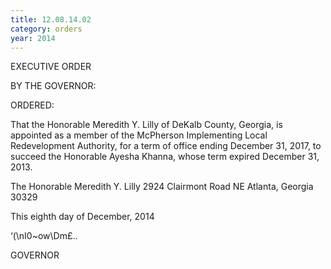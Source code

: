 ```yaml
---
title: 12.08.14.02
category: orders
year: 2014
---
```

 

EXECUTIVE ORDER

BY THE GOVERNOR:

ORDERED:

That the Honorable Meredith Y. Lilly of DeKalb County, Georgia,
is appointed as a member of the McPherson Implementing Local
Redevelopment Authority, for a term of office ending December
31, 2017, to succeed the Honorable Ayesha Khanna, whose term
expired December 31, 2013.

The Honorable Meredith Y. Lilly
2924 Clairmont Road NE
Atlanta, Georgia 30329

This eighth day of December, 2014

‘(\nI0~ow\Dm£..

GOVERNOR


